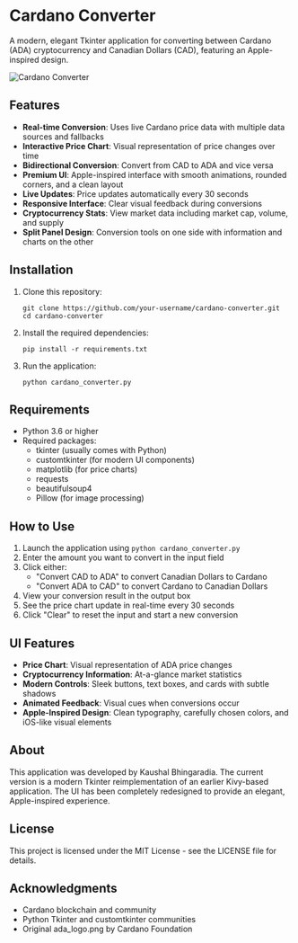 # Cardano Converter

A modern, elegant Tkinter application for converting between Cardano (ADA) cryptocurrency and Canadian Dollars (CAD), featuring an Apple-inspired design.

![Cardano Converter](ada_logo.png|width=200)

## Features

- **Real-time Conversion**: Uses live Cardano price data with multiple data sources and fallbacks
- **Interactive Price Chart**: Visual representation of price changes over time
- **Bidirectional Conversion**: Convert from CAD to ADA and vice versa
- **Premium UI**: Apple-inspired interface with smooth animations, rounded corners, and a clean layout
- **Live Updates**: Price updates automatically every 30 seconds
- **Responsive Interface**: Clear visual feedback during conversions
- **Cryptocurrency Stats**: View market data including market cap, volume, and supply
- **Split Panel Design**: Conversion tools on one side with information and charts on the other

## Installation

1. Clone this repository:
   ```
   git clone https://github.com/your-username/cardano-converter.git
   cd cardano-converter
   ```

2. Install the required dependencies:
   ```
   pip install -r requirements.txt
   ```

3. Run the application:
   ```
   python cardano_converter.py
   ```

## Requirements

- Python 3.6 or higher
- Required packages:
  - tkinter (usually comes with Python)
  - customtkinter (for modern UI components)
  - matplotlib (for price charts)
  - requests
  - beautifulsoup4
  - Pillow (for image processing)

## How to Use

1. Launch the application using `python cardano_converter.py`
2. Enter the amount you want to convert in the input field
3. Click either:
   - "Convert CAD to ADA" to convert Canadian Dollars to Cardano
   - "Convert ADA to CAD" to convert Cardano to Canadian Dollars
4. View your conversion result in the output box
5. See the price chart update in real-time every 30 seconds
6. Click "Clear" to reset the input and start a new conversion

## UI Features

- **Price Chart**: Visual representation of ADA price changes
- **Cryptocurrency Information**: At-a-glance market statistics 
- **Modern Controls**: Sleek buttons, text boxes, and cards with subtle shadows
- **Animated Feedback**: Visual cues when conversions occur
- **Apple-Inspired Design**: Clean typography, carefully chosen colors, and iOS-like visual elements

## About

This application was developed by Kaushal Bhingaradia. The current version is a modern Tkinter reimplementation of an earlier Kivy-based application. The UI has been completely redesigned to provide an elegant, Apple-inspired experience.

## License

This project is licensed under the MIT License - see the LICENSE file for details.

## Acknowledgments

- Cardano blockchain and community
- Python Tkinter and customtkinter communities
- Original ada_logo.png by Cardano Foundation
